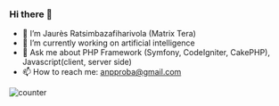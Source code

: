 ### Hi there 👋
- 🔭 I’m Jaurès Ratsimbazafiharivola (Matrix Tera)
- 🌱 I’m currently working on artificial intelligence 
- 💬 Ask me about PHP Framework (Symfony, CodeIgniter, CakePHP), Javascript(client, server side)
- 📫 How to reach me: anpproba@gmail.com

![counter](https://[YourEndpoint].m.pipedream.net)

<!--
**matrix11061991/matrix11061991** is a ✨ _special_ ✨ repository because its `README.md` (this file) appears on your GitHub profile.
-->
